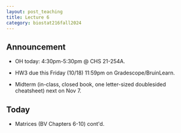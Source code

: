 ```yaml
---
layout: post_teaching
title: Lecture 6
category: biostat216fall2024
---
```


## Announcement

* OH today: 4:30pm-5:30pm @ CHS 21-254A.

* HW3 due this Friday (10/18) 11:59pm on Gradescope/BruinLearn.

* Midterm (in-class, closed book, one letter-sized doublesided cheatsheet) next on Nov 7.

## Today

* Matrices (BV Chapters 6-10) cont'd.
